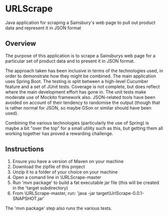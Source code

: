 # URLScrape
Java application for scraping a Sainsbury's web page to pull out product data and represent it in JSON format


Overview
--------

The purpose of this application is to scrape a Sainsburys web page for a particular set of product data and to present it in JSON format.

The approach taken has been inclusive in terms of the technologies used, in order to demonstrate how they might be combined. The main application uses Spring Boot. The testing is split between a high-level Cucumber feature and a set of JUnit tests. Coverage is not complete, but does reflect where the main development effort has gone in. The unit tests make moderate use of Mockito framework also. JSON-related tools have been avoided on account of their tendency to randomise the output (though that is rather normal for JSON, so maybe GSon or similar should have been used).

Combining the various technologies (particularly the use of Spring) is maybe a bit "over the top" for a small utility such as this, but getting them all working together has proved a rewarding challenge.


Instructions
------------

1) Ensure you have a version of Maven on your machine
2) Download the zipfile of this project
3) Unzip it to a folder of your choice on your machine
4) Open a comand line in <your folder>\URLScrape-master
5) Run 'mvn package' to build a fat executable jar file
   (this will be created in the 'target subdirectory)
6) From <your folder>\URLScrape-master, run:
       'java -jar target\UrlScrape-0.0.1-SNAPSHOT.jar'

       
The 'mvn package' step also runs the various tests.
